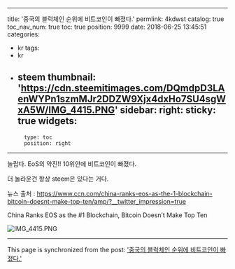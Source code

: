 
---
title: '중국의 블럭체인 순위에 비트코인이 빠졌다.'
permlink: 4kdwst
catalog: true
toc_nav_num: true
toc: true
position: 9999
date: 2018-06-25 13:45:51
categories:
- kr
tags:
- kr
- steem
thumbnail: 'https://cdn.steemitimages.com/DQmdpD3LAenWYPn1szmMJr2DDZW9Xjx4dxHo7SU4sgWxA5W/IMG_4415.PNG'
sidebar:
    right:
        sticky: true
widgets:
    -
        type: toc
        position: right
---


놀랍다. 
EoS의 약진!!
10위안에 비트코인이 빠졌다. 

더 놀라운건 항상 steem은 있다는 거다. 

뉴스 출처 : https://www.ccn.com/china-ranks-eos-as-the-1-blockchain-bitcoin-doesnt-make-top-ten/amp/?__twitter_impression=true


China Ranks EOS as the #1 Blockchain, Bitcoin Doesn’t Make Top Ten

![IMG_4415.PNG](https://cdn.steemitimages.com/DQmdpD3LAenWYPn1szmMJr2DDZW9Xjx4dxHo7SU4sgWxA5W/IMG_4415.PNG)

- - -

This page is synchronized from the post: ['중국의 블럭체인 순위에 비트코인이 빠졌다.'](https://steemit.com/@kingbit/4kdwst)
